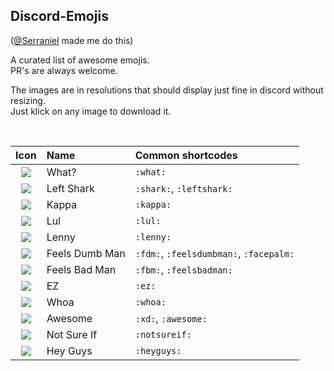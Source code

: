 ## Discord-Emojis
([@Serraniel](http://github.com/serraniel) made me do this)

A curated list of awesome emojis.<br>
PR's are always welcome.

The images are in resolutions that should display just fine in discord without resizing.<br>
Just klick on any image to download it.

<br>

|Icon|Name|Common shortcodes|
|:--:|:---|:----------------|
|![][what]|What?|`:what:`
|![][leftshark]|Left Shark|`:shark:`, `:leftshark:`
|![][kappa]|Kappa|`:kappa:`
|![][lul]|Lul|`:lul:`
|![][lenny]|Lenny|`:lenny:`
|![][fdm]|Feels Dumb Man|`:fdm:`, `:feelsdumbman:`, `:facepalm:`
|![][fbm]|Feels Bad Man|`:fbm:`, `:feelsbadman:`
|![][ez]|EZ|`:ez:`
|![][whoa]|Whoa|`:whoa:`
|![][xd]|Awesome|`:xd:`, `:awesome:`
|![][fry]|Not Sure If|`:notsureif:`
|![][heyguys]|Hey Guys|`:heyguys:`

[what]: https://cdn.discordapp.com/emojis/262301805738852352.png
[leftshark]: https://cdn.discordapp.com/emojis/232060435266797568.png
[kappa]: https://cdn.discordapp.com/emojis/246790977564573706.png
[lul]: https://cdn.discordapp.com/emojis/239071618758868992.png
[lenny]: https://cdn.discordapp.com/emojis/230610802384699392.png
[fdm]: https://cdn.discordapp.com/emojis/230610802724438016.png
[fbm]: https://cdn.discordapp.com/emojis/230610802502008832.png
[whoa]: https://cdn.discordapp.com/emojis/230610802640420864.png
[xd]: https://cdn.discordapp.com/emojis/230610802686558218.png
[fry]: https://cdn.discordapp.com/emojis/222644178331500545.png
[ez]: https://cdn.discordapp.com/emojis/222644174988509185.png
[heyguys]: https://cdn.discordapp.com/emojis/236546497431339020.png
